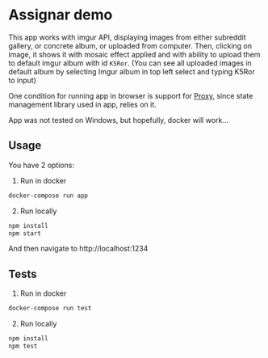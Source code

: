 # Assignar demo

This app works with imgur API, displaying images from either subreddit gallery, or concrete album, or uploaded from computer. Then, clicking on image, it shows it with mosaic effect applied and with ability to upload them to default imgur album with id `K5Ror`. (You can see all uploaded images in default album by selecting Imgur album in top left select and typing K5Ror to input)

One condition for running app in browser is support for [Proxy](https://developer.mozilla.org/en-US/docs/Web/JavaScript/Reference/Global_Objects/Proxy), since state
management library used in app, relies on it.

App was not tested on Windows, but hopefully, docker will work...

## Usage

You have 2 options:

1.  Run in docker

```bash
docker-compose run app
```

2.  Run locally

```bash
npm install
npm start
```

And then navigate to http://localhost:1234

## Tests

1.  Run in docker

```bash
docker-compose run test
```

2.  Run locally

```bash
npm install
npm test
```
